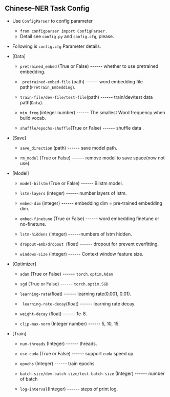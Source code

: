 ## Chinese-NER Task Config ##

- Use `ConfigParser` to config parameter  
	- `from configparser import ConfigParser`  .
	- Detail see `config.py` and `config.cfg`, please.  

- Following is `config.cfg` Parameter details.

- [Data]
	- `pretrained_embed` (True or False) ------ whether to use pretrained embedding.

	- ` pretrained-embed-file` (path)  ------ word embedding file path(`Pretrain_Embedding`).

	- `train-file/dev-file/test-file`(path)  ------ train/dev/test data path(`Data`).

	- `min_freq` (integer number) ------ The smallest Word frequency when build vocab.

	- `shuffle/epochs-shuffle`(True or False) ------ shuffle data .

- [Save]
	- `save_direction` (path) ------ save model path.

	- `rm_model` (True or False) ------ remove model to save space(now not use).

- [Model]

	- `model-bilstm` (True or False) ------ Bilstm model.

	- `lstm-layers` (integer) ------ number layers of lstm.

	- `embed-dim` (integer) ------ embedding dim = pre-trained embedding dim.

	- `embed-finetune` (True or False) ------ word embedding finetune or no-finetune.

	- `lstm-hiddens` (integer) ------numbers of lstm hidden.

	- `dropout-emb/dropout `(float) ------ dropout for prevent overfitting.

	- `windows-size` (integer) ------ Context window feature size.

- [Optimizer]

	- `adam` (True or False) ------ `torch.optim.Adam`

	- `sgd` (True or False)  ------ `torch.optim.SGD`

	- `learning-rate`(float) ------ learning rate(0.001, 0.01).

	- ` learning-rate-decay`(float) ------ learning rate decay.

	- `weight-decay` (float) ------ 1e-8.

	- `clip-max-norm` (Integer number) ------ 5, 10, 15.

- [Train]

	- `num-threads` (Integer) ------ threads.

	- `use-cuda` (True or False) ------ support `cuda` speed up.

	- `epochs` (Integer) ------ train epochs

	- `batch-size/dev-batch-size/test-batch-size` (Integer) ------ number of batch

	- `log-interval`(Integer) ------ steps of print log.